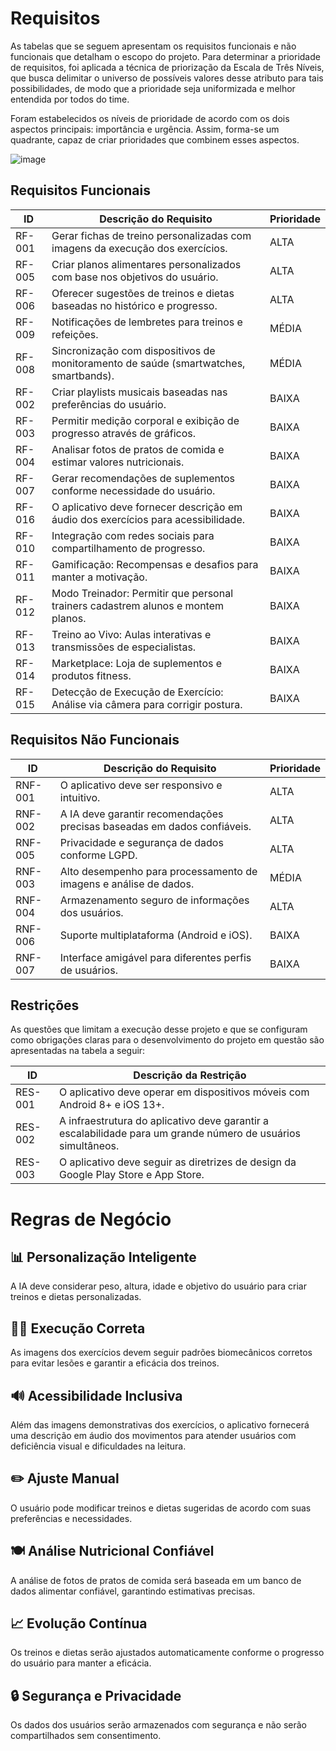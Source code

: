 # Requisitos

As tabelas que se seguem apresentam os requisitos funcionais e não funcionais que detalham o escopo do projeto. Para determinar a prioridade de requisitos, foi aplicada a técnica de priorização da Escala de Três Níveis, que busca delimitar o universo de possíveis valores desse atributo para tais possibilidades, de modo que a prioridade seja uniformizada e melhor entendida por todos do time.

Foram estabelecidos os níveis de prioridade de acordo com os dois aspectos principais: importância e urgência. Assim, forma-se um quadrante, capaz de criar prioridades que combinem esses aspectos.

![image](https://user-images.githubusercontent.com/103579574/229512485-da1405c1-c007-4bb0-bffb-1f177a19beb3.png)

## Requisitos Funcionais

| ID      | Descrição do Requisito | Prioridade |
|---------|-----------------------------------------------|-----------|
| RF-001  | Gerar fichas de treino personalizadas com imagens da execução dos exercícios. | ALTA |
| RF-005  | Criar planos alimentares personalizados com base nos objetivos do usuário. | ALTA |
| RF-006  | Oferecer sugestões de treinos e dietas baseadas no histórico e progresso. | ALTA |
| RF-009  | Notificações de lembretes para treinos e refeições. | MÉDIA |
| RF-008  | Sincronização com dispositivos de monitoramento de saúde (smartwatches, smartbands). | MÉDIA |
| RF-002  | Criar playlists musicais baseadas nas preferências do usuário. | BAIXA |
| RF-003  | Permitir medição corporal e exibição de progresso através de gráficos. | BAIXA |
| RF-004  | Analisar fotos de pratos de comida e estimar valores nutricionais. | BAIXA |
| RF-007  | Gerar recomendações de suplementos conforme necessidade do usuário. | BAIXA |
| RF-016  | O aplicativo deve fornecer descrição em áudio dos exercícios para acessibilidade. | BAIXA |
| RF-010  | Integração com redes sociais para compartilhamento de progresso. | BAIXA |
| RF-011  | Gamificação: Recompensas e desafios para manter a motivação. | BAIXA |
| RF-012  | Modo Treinador: Permitir que personal trainers cadastrem alunos e montem planos. | BAIXA |
| RF-013  | Treino ao Vivo: Aulas interativas e transmissões de especialistas. | BAIXA |
| RF-014  | Marketplace: Loja de suplementos e produtos fitness. | BAIXA |
| RF-015  | Detecção de Execução de Exercício: Análise via câmera para corrigir postura. | BAIXA |

## Requisitos Não Funcionais

| ID       | Descrição do Requisito | Prioridade |
|----------|---------------------------------------------|-----------|
| RNF-001  | O aplicativo deve ser responsivo e intuitivo. | ALTA |
| RNF-002  | A IA deve garantir recomendações precisas baseadas em dados confiáveis. | ALTA |
| RNF-005  | Privacidade e segurança de dados conforme LGPD. | ALTA |
| RNF-003  | Alto desempenho para processamento de imagens e análise de dados. | MÉDIA |
| RNF-004  | Armazenamento seguro de informações dos usuários. | ALTA |
| RNF-006  | Suporte multiplataforma (Android e iOS). | BAIXA |
| RNF-007  | Interface amigável para diferentes perfis de usuários. | BAIXA |

## Restrições

As questões que limitam a execução desse projeto e que se configuram como obrigações claras para o desenvolvimento do projeto em questão são apresentadas na tabela a seguir:

| ID      | Descrição da Restrição |
|---------|-----------------------------------------------|
| RES-001 | O aplicativo deve operar em dispositivos móveis com Android 8+ e iOS 13+. |
| RES-002 | A infraestrutura do aplicativo deve garantir a escalabilidade para um grande número de usuários simultâneos. |
| RES-003 | O aplicativo deve seguir as diretrizes de design da Google Play Store e App Store. |

# Regras de Negócio

## 📊 Personalização Inteligente  
A IA deve considerar peso, altura, idade e objetivo do usuário para criar treinos e dietas personalizadas.  

## 🏋️‍♂️ Execução Correta  
As imagens dos exercícios devem seguir padrões biomecânicos corretos para evitar lesões e garantir a eficácia dos treinos.  

## 🔊 Acessibilidade Inclusiva  
Além das imagens demonstrativas dos exercícios, o aplicativo fornecerá uma descrição em áudio dos movimentos para atender usuários com deficiência visual e dificuldades na leitura.

## ✏️ Ajuste Manual  
O usuário pode modificar treinos e dietas sugeridas de acordo com suas preferências e necessidades.  

## 🍽️ Análise Nutricional Confiável  
A análise de fotos de pratos de comida será baseada em um banco de dados alimentar confiável, garantindo estimativas precisas.  

## 📈 Evolução Contínua  
Os treinos e dietas serão ajustados automaticamente conforme o progresso do usuário para manter a eficácia.  

## 🔒 Segurança e Privacidade  
Os dados dos usuários serão armazenados com segurança e não serão compartilhados sem consentimento.  

